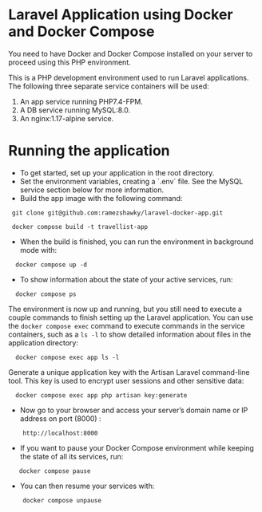 # Laravel Application using Docker and Docker Compose

You need to have Docker and Docker Compose installed on your server to proceed using this PHP environment.

This is a PHP development environment used to run Laravel applications. The following three separate service containers will be used:

<ol>
  <li>An app service running PHP7.4-FPM.</li>
  <li>A DB service running MySQL:8.0.</li>
  <li>An nginx:1.17-alpine service.</li>
</ol>

# Running the application
<ul>
    <li>To get started, set up your application in the root directory.</li>
    <li>Set the environment variables, creating a `.env` file. See the MySQL service section below for more information.</li>
    <li>Build the app image with the following command:</li>
</ul>

     git clone git@github.com:ramezshawky/laravel-docker-app.git
      
     docker compose build -t travellist-app
    
<ul>
<li>When the build is finished, you can run the environment in background mode with:</li>
</ul>

      docker compose up -d
            
<ul>
<li>To show information about the state of your active services, run:</li>
</ul>

      docker compose ps

The environment is now up and running, but you still need to execute a couple commands to finish setting up the Laravel application. You can use the `docker compose exec` command to execute commands in the service containers, such as a `ls -l` to show detailed information about files in the application directory:

      docker compose exec app ls -l

Generate a unique application key with the Artisan Laravel command-line tool. This key is used to encrypt user sessions and other sensitive data:

      docker compose exec app php artisan key:generate

<ul><li>Now go to your browser and access your server’s domain name or IP address on port (8000) :</li></ul>

        http://localhost:8000

<ul><li>If you want to pause your Docker Compose environment while keeping the state of all its services, run:</li></ul>

       docker compose pause

<ul><li>You can then resume your services with:</li></ul>

        docker compose unpause
